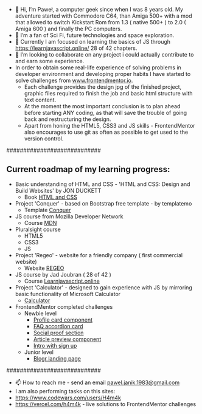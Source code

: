 - 👋 Hi, I’m Paweł, a computer geek since when I was 8 years old. My adventure started with Commodore C64, than Amiga 500+ with a mod that allowed to switch Kickstart Rom from 1.3 ( native 500+ ) to 2.0 ( Amiga 600 ) and finally the PC computers. 
- 👀 I’m a fan of Sci Fi, future technologies and space exploration. 
- 🌱 Currently I am focused on learning the basics of JS through https://learnjavascript.online/ 28 of 42 chapters.
- 💞️ I’m looking to collaborate on any project i could actually contribute to and earn some experience.
-    In order to obtain some real-life experience of solving problems in developer environment and developing proper habits I have started to solve challenges from www.frontendmentor.io.
     -    Each challenge provides the design jpg of the finished project, graphic files required to finish the job and basic html structure with text content.
     -    At the moment the most important conclusion is to plan ahead before starting ANY coding, as that will save the trouble of going back and restructuring the design.
     -    Apart from honing the HTML5, CSS3 and JS skills - FrontendMentor also encourages to use git as often as possible to get used to the version control.

############################

##    Current roadmap of my learning progress:
+   Basic understanding of HTML and CSS - 'HTML and CSS: Design and Build Websites' by JON DUCKETT
     - Book [HTML and CSS](https://www.amazon.com/HTML-CSS-Design-Build-Websites/dp/1118008189)
+   Project 'Conquer' - based on Bootstrap free template - by templatemo
     - Template [Conquer](https://www.free-css.com/free-css-templates/page196/conquer)
+    JS course from Mozilla Developer Network 
     - Course [MDN](https://developer.mozilla.org/en-US/docs/Web/JavaScript/Guide)
+    Pluralsight course 
     -    HTML5
     -    CSS3
     -    JS
+   Project 'Regeo' - website for a friendly company ( first commercial website)
     - Website [REGEO](www.regeo.pl)
+    JS course by Jad Joubran ( 28 of 42 )
     - Course [Learnjavascript.online](https://learnjavascript.online/)
+    Project 'Calculator' - designed to gain experience with JS by mirroring basic functionality of Microsoft Calculator
     - [Calculator](https://calculator-object.vercel.app/)
+   FrontendMentor completed challenges 
     -    Newbie level
          -    [Profile card component](https://profile-card-two-psi.vercel.app/)    
          -    [FAQ accordion card](https://faq-accordion-card-snowy-chi.vercel.app/)
          -    [Social proof section](https://social-proof-section-chi-two.vercel.app/)
          -    [Article preview component](https://article-preview-component-nine-plum.vercel.app/)
          -    [Intro with sign up](https://intro-with-sign-up.vercel.app/)
     -    Junior level
          -    [Blogr landing page](https://blogr-landing-page-cyan.vercel.app/)


############################

- 📫 How to reach me - send an email pawel.janik.1983@gmail.com
- I am also performing tasks on this sites:
- https://www.codewars.com/users/H4m4k
- https://vercel.com/h4m4k - live solutions to FrontendMentor challenges
<!---
H4m4k/H4m4k is a ✨ special ✨ repository because its `README.md` (this file) appears on your GitHub profile.
You can click the Preview link to take a https://www.codewars.com/dashboard
- look at your changes.
--->
